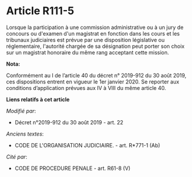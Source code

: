 # Article R111-5

Lorsque la participation à une commission administrative ou à un jury de concours ou d'examen d'un magistrat en fonction dans
les cours            et les tribunaux judiciaires est prévue par une disposition législative ou réglementaire, l'autorité
chargée de sa désignation peut porter son choix sur un magistrat honoraire du même rang acceptant cette mission.

**Nota:**

Conformément au I de l’article 40 du décret n° 2019-912 du 30 août 2019, ces dispositions entrent en vigueur le 1er janvier
2020. Se reporter aux conditions d’application prévues aux IV à VIII du même article 40.

**Liens relatifs à cet article**

_Modifié par_:

  - Décret n°2019-912 du 30 août 2019 - art. 22

_Anciens textes_:

  - CODE DE L'ORGANISATION JUDICIAIRE. - art. R*771-1 (Ab)

_Cité par_:

  - CODE DE PROCEDURE PENALE - art. R61-8 (V)
